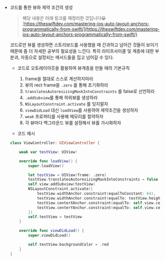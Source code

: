 - 코드를 통한 뷰와 제약 조건의 생성
    >해당 내용은 아래 링크를 재정리한 것입니다😀  
    >[https://theswiftdev.com/mastering-ios-auto-layout-anchors-programmatically-from-swift/](https://theswiftdev.com/mastering-ios-auto-layout-anchors-programmatically-from-swift/)

    코드로만 뷰를 생성하면 스토리보드를 사용했을 때 간과하고 넘어간 것들이 보이기 때문에 좀 더 자세한 공부의 필요성을 느낀다. 특히 라이프사이클 및 계층에 대한 부분과, 자동으로 설정되는 메서드들을 집고 넘어갈 수 있다.

    - 코드로 오토레이아웃을 활용하여 뷰계층을 만들 때의 기본규칙  
        1. frame을 절대로 스스로 계산하지마라
        2. 뷰의 rect frame을 `.zero` 를 통해 초기화하라
        3. `translatesAutoresizingMaskIntoConstraints` 를  false로 선언하라
        4. `.addSubview`를 통해 하위뷰를 생성하라
        5. `NSLayoutConstraint.activate` 를  잊지말자
        6. `viewDidLoad` 대신 `loadView`를 사용하여 제약조건을 생성하자
        7. `weak` 프로퍼티를 사용해 메모리를 절약하자
        8. 각 뷰마다 백그라운드 뷰를 설정해서 뷰를 가시화하자
  
    
    - 코드 예시  
    ```swift
    class ViewController: UIViewController {

        weak var testView: UIView!

        override func loadView() {
            super.loadView()

            let testView = UIView(frame: .zero)
            testView.translatesAutoresizingMaskIntoConstraints = false
            self.view.addSubview(testView)
            NSLayoutConstraint.activate([
                testView.widthAnchor.constraint(equalToConstant: 64),
                testView.widthAnchor.constraint(equalTo: testView.heightAnchor),
                testView.centerXAnchor.constraint(equalTo: self.view.centerXAnchor),
                testView.centerYAnchor.constraint(equalTo: self.view.centerYAnchor),
            ])
            self.testView = testView
        }

        override func viewDidLoad() {
            super.viewDidLoad()

            self.testView.backgroundColor = .red
        }
    }
    ```
